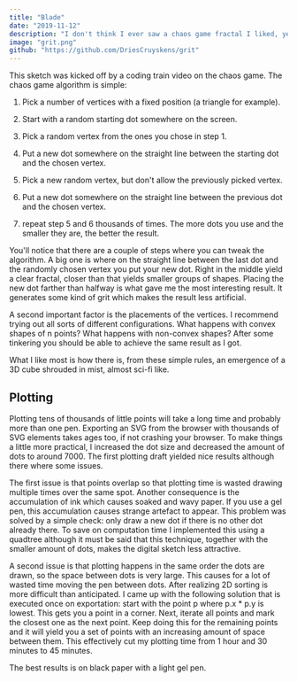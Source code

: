 ```yaml
---
title: "Blade"
date: "2019-11-12"
description: "I don't think I ever saw a chaos game fractal I liked, yet this sketch has had me glued to the screen for hours. It's solely made out of dots generated by the chaos game algorithm with a number of small but important tweaks."
image: "grit.png"
github: "https://github.com/DriesCruyskens/grit"
---
```


This sketch was kicked off by a coding train video on the chaos game. The chaos game algorithm is simple:

1. Pick a number of vertices with a fixed position (a triangle for example).

2. Start with a random starting dot somewhere on the screen.

3. Pick a random vertex from the ones you chose in step 1.

4. Put a new dot somewhere on the straight line between the starting dot and the chosen vertex.

5. Pick a new random vertex, but don't allow the previously picked vertex.

6. Put a new dot somewhere on the straight line between the previous dot and the chosen vertex.

7. repeat step 5 and 6 thousands of times. The more dots you use and the smaller they are, the better the result.

You'll notice that there are a couple of steps where you can tweak the algorithm. A big one is where on the straight line between the last dot and the randomly chosen vertex you put your new dot. Right in the middle yield a clear fractal, closer than that yields smaller groups of shapes. Placing the new dot farther than halfway is what gave me the most interesting result. It generates some kind of grit which makes the result less artificial.

A second important factor is the placements of the vertices. I recommend trying out all sorts of different configurations. What happens with convex shapes of n points? What happens with non-convex shapes? After some tinkering you should be able to achieve the same result as I got.

What I like most is how there is, from these simple rules, an emergence of a 3D cube shrouded in mist, almost sci-fi like.

## Plotting

Plotting tens of thousands of little points will take a long time and probably more than one pen. Exporting an SVG from the browser with thousands of SVG elements takes ages too, if not crashing your browser. To make things a little more practical, I increased the dot size and decreased the amount of dots to around 7000. The first plotting draft yielded nice results although there where some issues. 

The first issue is that points overlap so that plotting time is wasted drawing multiple times over the same spot. Another consequence is the accumulation of ink which causes soaked and wavy paper. If you use a gel pen, this accumulation causes strange artefact to appear. This problem was solved by a simple check: only draw a new dot if there is no other dot already there. To save on computation time I implemented this using a quadtree although it must be said that this technique, together with the smaller amount of dots, makes the digital sketch less attractive.

A second issue is that plotting happens in the same order the dots are drawn, so the space between dots is very large. This causes for a lot of wasted time moving the pen between dots. After realizing 2D sorting is more difficult than anticipated. I came up with the following solution that is executed once on exportation: start with the point p where p.x * p.y is lowest. This gets you a point in a corner. Next, iterate all points and mark the closest one as the next point. Keep doing this for the remaining points and it will yield you a set of points with an increasing amount of space between them. This effectively cut my plotting time from 1 hour and 30 minutes to 45 minutes.

The best results is on black paper with a light gel pen.